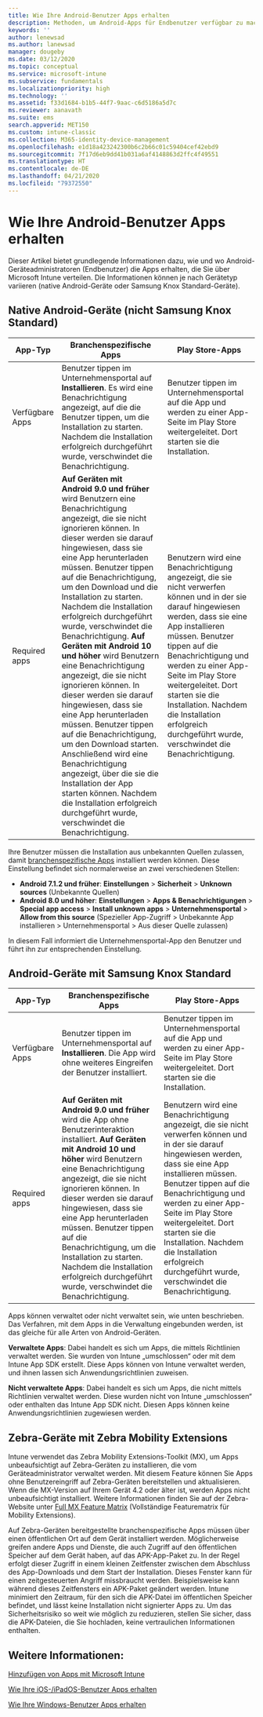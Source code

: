 ```yaml
---
title: Wie Ihre Android-Benutzer Apps erhalten
description: Methoden, um Android-Apps für Endbenutzer verfügbar zu machen.
keywords: ''
author: lenewsad
ms.author: lanewsad
manager: dougeby
ms.date: 03/12/2020
ms.topic: conceptual
ms.service: microsoft-intune
ms.subservice: fundamentals
ms.localizationpriority: high
ms.technology: ''
ms.assetid: f33d1684-b1b5-44f7-9aac-c6d5186a5d7c
ms.reviewer: aanavath
ms.suite: ems
search.appverid: MET150
ms.custom: intune-classic
ms.collection: M365-identity-device-management
ms.openlocfilehash: e1d18a423242300b6c2b66c01c59404cef42ebd9
ms.sourcegitcommit: 7f17d6eb9dd41b031a6af4148863d2ffc4f49551
ms.translationtype: HT
ms.contentlocale: de-DE
ms.lasthandoff: 04/21/2020
ms.locfileid: "79372550"
---
```

# <a name="how-your-android-users-get-their-apps"></a>Wie Ihre Android-Benutzer Apps erhalten  

Dieser Artikel bietet grundlegende Informationen dazu, wie und wo Android-Geräteadministratoren (Endbenutzer) die Apps erhalten, die Sie über Microsoft Intune verteilen. Die Informationen können je nach Gerätetyp variieren (native Android-Geräte oder Samsung Knox Standard-Geräte).

## <a name="native-non-samsung-knox-standard-android-devices"></a>Native Android-Geräte (nicht Samsung Knox Standard)   

| App-Typ | Branchenspezifische Apps | Play Store-Apps  |
| ------------- |-------------| -----|
| Verfügbare Apps      | Benutzer tippen im Unternehmensportal auf **Installieren**. Es wird eine Benachrichtigung angezeigt, auf die die Benutzer tippen, um die Installation zu starten. Nachdem die Installation erfolgreich durchgeführt wurde, verschwindet die Benachrichtigung. | Benutzer tippen im Unternehmensportal auf die App und werden zu einer App-Seite im Play Store weitergeleitet. Dort starten sie die Installation.|
| Required apps      | **Auf Geräten mit Android 9.0 und früher** wird Benutzern eine Benachrichtigung angezeigt, die sie nicht ignorieren können. In dieser werden sie darauf hingewiesen, dass sie eine App herunterladen müssen. Benutzer tippen auf die Benachrichtigung, um den Download und die Installation zu starten. Nachdem die Installation erfolgreich durchgeführt wurde, verschwindet die Benachrichtigung. **Auf Geräten mit Android 10 und höher** wird Benutzern eine Benachrichtigung angezeigt, die sie nicht ignorieren können. In dieser werden sie darauf hingewiesen, dass sie eine App herunterladen müssen. Benutzer tippen auf die Benachrichtigung, um den Download starten. Anschließend wird eine Benachrichtigung angezeigt, über die sie die Installation der App starten können. Nachdem die Installation erfolgreich durchgeführt wurde, verschwindet die Benachrichtigung.| Benutzern wird eine Benachrichtigung angezeigt, die sie nicht verwerfen können und in der sie darauf hingewiesen werden, dass sie eine App installieren müssen. Benutzer tippen auf die Benachrichtigung und werden zu einer App-Seite im Play Store weitergeleitet. Dort starten sie die Installation. Nachdem die Installation erfolgreich durchgeführt wurde, verschwindet die Benachrichtigung. |

Ihre Benutzer müssen die Installation aus unbekannten Quellen zulassen, damit [branchenspezifische Apps](../apps/lob-apps-android.md) installiert werden können. Diese Einstellung befindet sich normalerweise an zwei verschiedenen Stellen:

* **Android 7.1.2 und früher**: **Einstellungen** > **Sicherheit** > **Unknown sources** (Unbekannte Quellen)
* **Android 8.0 und höher**: **Einstellungen** > **Apps & Benachrichtigungen** > **Special app access** > **Install unknown apps** > **Unternehmensportal** > **Allow from this source** (Spezieller App-Zugriff > Unbekannte App installieren > Unternehmensportal > Aus dieser Quelle zulassen)

In diesem Fall informiert die Unternehmensportal-App den Benutzer und führt ihn zur entsprechenden Einstellung. 

## <a name="samsung-knox-standard-android-devices"></a>Android-Geräte mit Samsung Knox Standard

| App-Typ | Branchenspezifische Apps | Play Store-Apps  |
| ------------- |-------------| -----|
| Verfügbare Apps      | Benutzer tippen im Unternehmensportal auf **Installieren**. Die App wird ohne weiteres Eingreifen der Benutzer installiert. | Benutzer tippen im Unternehmensportal auf die App und werden zu einer App-Seite im Play Store weitergeleitet. Dort starten sie die Installation.|
| Required apps      | **Auf Geräten mit Android 9.0 und früher** wird die App ohne Benutzerinteraktion installiert. **Auf Geräten mit Android 10 und höher** wird Benutzern eine Benachrichtigung angezeigt, die sie nicht ignorieren können. In dieser werden sie darauf hingewiesen, dass sie eine App herunterladen müssen. Benutzer tippen auf die Benachrichtigung, um die Installation zu starten. Nachdem die Installation erfolgreich durchgeführt wurde, verschwindet die Benachrichtigung. | Benutzern wird eine Benachrichtigung angezeigt, die sie nicht verwerfen können und in der sie darauf hingewiesen werden, dass sie eine App installieren müssen. Benutzer tippen auf die Benachrichtigung und werden zu einer App-Seite im Play Store weitergeleitet. Dort starten sie die Installation. Nachdem die Installation erfolgreich durchgeführt wurde, verschwindet die Benachrichtigung. |

Apps können verwaltet oder nicht verwaltet sein, wie unten beschrieben. Das Verfahren, mit dem Apps in die Verwaltung eingebunden werden, ist das gleiche für alle Arten von Android-Geräten.

**Verwaltete Apps**: Dabei handelt es sich um Apps, die mittels Richtlinien verwaltet werden. Sie wurden von Intune „umschlossen“ oder mit dem Intune App SDK erstellt. Diese Apps können von Intune verwaltet werden, und ihnen lassen sich Anwendungsrichtlinien zuweisen.

**Nicht verwaltete Apps**: Dabei handelt es sich um Apps, die nicht mittels Richtlinien verwaltet werden. Diese wurden nicht von Intune „umschlossen“ oder enthalten das Intune App SDK nicht. Diesen Apps können keine Anwendungsrichtlinien zugewiesen werden.

## <a name="zebra-devices-with-zebra-mobility-extensions"></a>Zebra-Geräte mit Zebra Mobility Extensions

Intune verwendet das Zebra Mobility Extensions-Toolkit (MX), um Apps unbeaufsichtigt auf Zebra-Geräten zu installieren, die vom Geräteadministrator verwaltet werden. Mit diesem Feature können Sie Apps ohne Benutzereingriff auf Zebra-Geräten bereitstellen und aktualisieren. Wenn die MX-Version auf Ihrem Gerät 4.2 oder älter ist, werden Apps nicht unbeaufsichtigt installiert. Weitere Informationen finden Sie auf der Zebra-Website unter [Full MX Feature Matrix](http://techdocs.zebra.com/mx/compatibility/) (Vollständige Featurematrix für Mobility Extensions).

Auf Zebra-Geräten bereitgestellte branchenspezifische Apps müssen über einen öffentlichen Ort auf dem Gerät installiert werden. Möglicherweise greifen andere Apps und Dienste, die auch Zugriff auf den öffentlichen Speicher auf dem Gerät haben, auf das APK-App-Paket zu. In der Regel erfolgt dieser Zugriff in einem kleinen Zeitfenster zwischen dem Abschluss des App-Downloads und dem Start der Installation. Dieses Fenster kann für einen zeitgesteuerten Angriff missbraucht werden. Beispielsweise kann während dieses Zeitfensters ein APK-Paket geändert werden. Intune minimiert den Zeitraum, für den sich die APK-Datei im öffentlichen Speicher befindet, und lässt keine Installation nicht signierter Apps zu. Um das Sicherheitsrisiko so weit wie möglich zu reduzieren, stellen Sie sicher, dass die APK-Dateien, die Sie hochladen, keine vertraulichen Informationen enthalten.

## <a name="see-also"></a>Weitere Informationen:

[Hinzufügen von Apps mit Microsoft Intune](../apps/apps-add.md)

[Wie Ihre iOS-/iPadOS-Benutzer Apps erhalten](end-user-apps-ios.md)

[Wie Ihre Windows-Benutzer Apps erhalten](end-user-apps-windows.md)
